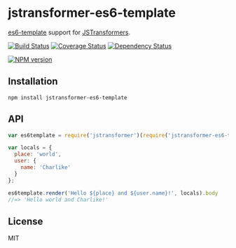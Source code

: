 # jstransformer-es6-template

[es6-template](https://github.com/tunnckoCore/es6-template) support for [JSTransformers](http://github.com/jstransformers).

[![Build Status](https://img.shields.io/travis/jstransformers/jstransformer-es6-template/master.svg)](https://travis-ci.org/jstransformers/jstransformer-es6-template)
[![Coverage Status](https://img.shields.io/codecov/c/github/jstransformers/jstransformer-es6-template/master.svg)](https://codecov.io/gh/jstransformers/jstransformer-es6-template)
[![Dependency Status](https://img.shields.io/david/jstransformers/jstransformer-es6-template/master.svg)](http://david-dm.org/jstransformers/jstransformer-es6-template)

[![NPM version](https://img.shields.io/npm/v/jstransformer-es6-template.svg)](https://www.npmjs.org/package/jstransformer-es6-template)

## Installation

```
npm install jstransformer-es6-template
```

## API

```js
var es6template = require('jstransformer')(require('jstransformer-es6-template'));

var locals = {
  place: 'world',
  user: {
    name: 'Charlike'
  }
};

es6template.render('Hello ${place} and ${user.name}!', locals).body
//=> 'Hello world and Charlike!'
```

## License

MIT
